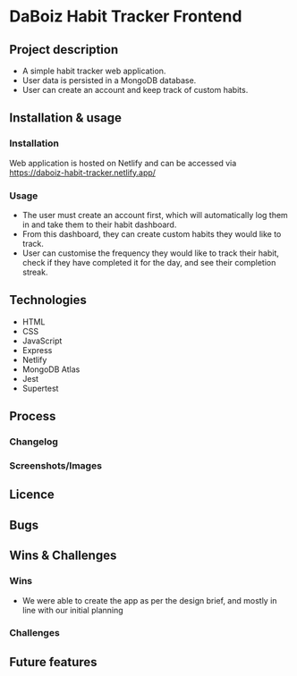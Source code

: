 # DaBoiz Habit Tracker Frontend
## Project description
- A simple habit tracker web application.
- User data is persisted in a MongoDB database.
- User can create an account and keep track of custom habits.

## Installation & usage
### Installation
Web application is hosted on Netlify and can be accessed via https://daboiz-habit-tracker.netlify.app/

### Usage
- The user must create an account first, which will automatically log them in and take them to their habit dashboard. 
- From this dashboard, they can create custom habits they would like to track.
- User can customise the frequency they would like to track their habit, check if they have completed it for the day, and see their completion streak.

## Technologies
- HTML
- CSS
- JavaScript
- Express
- Netlify
- MongoDB Atlas
- Jest
- Supertest

## Process
### Changelog

### Screenshots/Images

## Licence 

## Bugs

## Wins & Challenges
### Wins
- We were able to create the app as per the design brief, and mostly in line with our initial planning

### Challenges

## Future features

